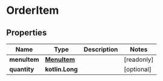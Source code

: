 
# OrderItem

## Properties
| Name | Type | Description | Notes |
| ------------ | ------------- | ------------- | ------------- |
| **menuItem** | [**MenuItem**](MenuItem.md) |  |  [readonly] |
| **quantity** | **kotlin.Long** |  |  [optional] |



